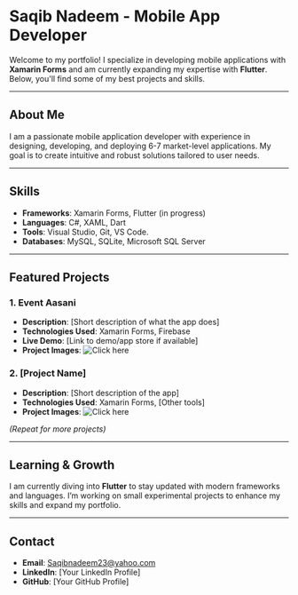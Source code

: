 # **Saqib Nadeem - Mobile App Developer**

Welcome to my portfolio! I specialize in developing mobile applications with **Xamarin Forms** and am currently expanding my expertise with **Flutter**. 
Below, you'll find some of my best projects and skills.

---

## **About Me**
I am a passionate mobile application developer with experience in designing, developing, and deploying 6-7 market-level applications. My goal is to create intuitive and robust solutions tailored to user needs.

---

## **Skills**
- **Frameworks**: Xamarin Forms, Flutter (in progress)
- **Languages**: C#, XAML, Dart
- **Tools**: Visual Studio, Git, VS Code.
- **Databases**: MySQL, SQLite, Microsoft SQL Server

---

## **Featured Projects**
### 1. **Event Aasani**
   - **Description**: [Short description of what the app does]
   - **Technologies Used**: Xamarin Forms, Firebase
   - **Live Demo**: [Link to demo/app store if available]
   - **Project Images**: ![Click here]([[link-to-image](https://github.com/SaqibNadeem23/Event-Aasani/tree/master/Event%20Aasani%20Images)])


### 2. **[Project Name]**
   - **Description**: [Short description of the app]
   - **Technologies Used**: Xamarin Forms, [Other tools]
   - **Project Images**: ![Click here]([[link-to-image](https://github.com/SaqibNadeem23/Event-Aasani/tree/master/Event%20Aasani%20Images)])

_(Repeat for more projects)_

---

## **Learning & Growth**
I am currently diving into **Flutter** to stay updated with modern frameworks and languages. I’m working on small experimental projects to enhance my skills and expand my portfolio.

---

## **Contact**
- **Email**: Saqibnadeem23@yahoo.com
- **LinkedIn**: [Your LinkedIn Profile]
- **GitHub**: [Your GitHub Profile]
